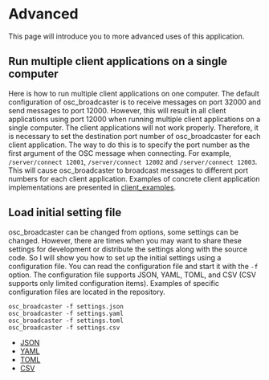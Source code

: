 # Advanced

This page will introduce you to more advanced uses of this application.

## Run multiple client applications on a single computer

Here is how to run multiple client applications on one computer.
The default configuration of osc_broadcaster is to receive messages on port 32000 and send messages to port 12000.
However, this will result in all client applications using port 12000 when running multiple client applications on a single computer.
The client applications will not work properly.
Therefore, it is necessary to set the destination port number of osc_broadcaster for each client application.
The way to do this is to specify the port number as the first argument of the OSC message when connecting.
For example, `/server/connect 12001`, `/server/connect 12002` and `/server/connect 12003`.
This will cause osc_broadcaster to broadcast messages to different port numbers for each client application.
Examples of concrete client application implementations are presented in [client_examples](./client_examples).

## Load initial setting file

osc_broadcaster can be changed from options, some settings can be changed.
However, there are times when you may want to share these settings for development or distribute the settings along with the source code.
So I will show you how to set up the initial settings using a configuration file.
You can read the configuration file and start it with the `-f` option.
The configuration file supports JSON, YAML, TOML, and CSV (CSV supports only limited configuration items).
Examples of specific configuration files are located in the repository.

```shell
osc_broadcaster -f settings.json
osc_broadcaster -f settings.yaml
osc_broadcaster -f settings.toml
osc_broadcaster -f settings.csv
```

- [JSON](https://github.com/enkatsu/osc_broadcaster/blob/main/docs/sample.json)
- [YAML](https://github.com/enkatsu/osc_broadcaster/blob/main/docs/sample.yaml)
- [TOML](https://github.com/enkatsu/osc_broadcaster/blob/main/docs/sample.toml)
- [CSV](https://github.com/enkatsu/osc_broadcaster/blob/main/docs/sample.csv)
